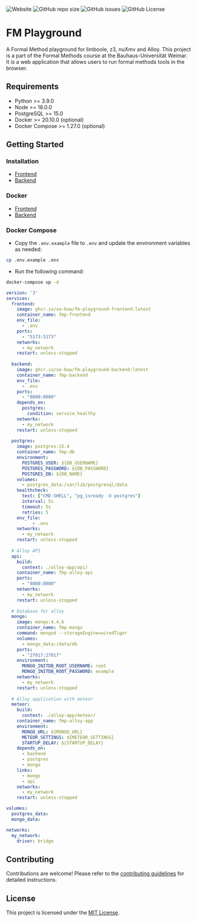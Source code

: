 ![Website](https://img.shields.io/website?url=https%3A%2F%2Fplay.formal-methods.net%2F&label=play.formal-methods.net)
![GitHub repo size](https://img.shields.io/github/repo-size/se-buw/fm-playground)
![GitHub issues](https://img.shields.io/github/issues/se-buw/fm-playground)
![GitHub License](https://img.shields.io/github/license/se-buw/fm-playground)


# FM Playground

A Formal Method playground for limboole, z3, nuXmv and Alloy. This project is a part of the  Formal Methods course at the Bauhaus-Universität Weimar. It is a web application that allows users to run formal methods tools in the browser. 

## Requirements
- Python >= 3.9.0
- Node >= 18.0.0
- PostgreSQL >= 15.0
- Docker >= 20.10.0 (optional)
- Docker Compose >= 1.27.0 (optional)


## Getting Started

### Installation

- [Frontend](frontend/README.md)
- [Backend](backend/README.md)

### Docker

- [Frontend](frontend/README.md#docker)
- [Backend](backend/README.md#docker)

### Docker Compose

- Copy the `.env.example` file to `.env` and update the environment variables as needed:
```bash
cp .env.example .env
```
- Run the following command:
```bash
docker-compose up -d
```

```yml
version: '3'
services:
  frontend:
    image: ghcr.io/se-buw/fm-playground-frontend:latest
    container_name: fmp-frontend
    env_file:
      - .env
    ports:
      - "5173:5173"
    networks:
      - my_network
    restart: unless-stopped
  
  backend:
    image: ghcr.io/se-buw/fm-playground-backend:latest
    container_name: fmp-backend
    env_file:
      - .env
    ports:
      - "8000:8000"
    depends_on:
      postgres:
        condition: service_healthy
    networks:
      - my_network
    restart: unless-stopped
  
  postgres:
    image: postgres:15.4
    container_name: fmp-db
    environment:
      POSTGRES_USER: ${DB_USERNAME}
      POSTGRES_PASSWORD: ${DB_PASSWORD}
      POSTGRES_DB: ${DB_NAME}
    volumes:
      - postgres_data:/var/lib/postgresql/data
    healthcheck:
      test: ["CMD-SHELL", "pg_isready -U postgres"]
      interval: 5s
      timeout: 5s
      retries: 5
    env_file:
          - .env
    networks:
      - my_network
    restart: unless-stopped
  
  # Alloy API
  api:
    build:
      context: ./alloy-app/api/
    container_name: fmp-alloy-api
    ports:
      - "8080:8080"
    networks:
      - my_network
    restart: unless-stopped
  
  # Database for alloy
  mongo:
    image: mongo:4.4.6
    container_name: fmp-mongo
    command: mongod --storageEngine=wiredTiger
    volumes:
      - mongo_data:/data/db
    ports:
      - "27017:27017"
    environment:
      MONGO_INITDB_ROOT_USERNAME: root
      MONGO_INITDB_ROOT_PASSWORD: example
    networks:
      - my_network
    restart: unless-stopped
  
  # Alloy application with meteor
  meteor:
    build:
      context: ./alloy-app/meteor/
    container_name: fmp-alloy-app
    environment:
      MONGO_URL: ${MONGO_URL}
      METEOR_SETTINGS: ${METEOR_SETTINGS}
      STARTUP_DELAY: ${STARTUP_DELAY}
    depends_on:
      - backend
      - postgres
      - mongo
    links:
      - mongo
      - api
    networks:
      - my_network
    restart: unless-stopped

volumes:
  postgres_data:
  mongo_data:

networks:
  my_network:
    driver: bridge
```


## Contributing

Contributions are welcome!  Please refer to the [contributing guidelines](CONTRIBUTING.md) for detailed instructions.


## License

This project is licensed under the [MIT License](LICENSE).